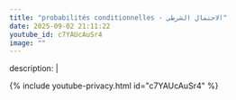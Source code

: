 ```yaml
---
title: "probabilités conditionnelles - الاحتمال الشرطي"
date: 2025-09-02 21:11:22 
youtube_id: c7YAUcAuSr4
image: ""
---
```

description: |
  
{% include youtube-privacy.html id="c7YAUcAuSr4" %}

